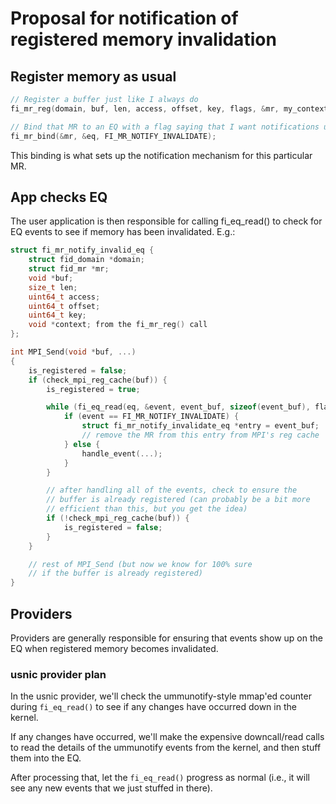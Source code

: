 # Proposal for notification of registered memory invalidation

## Register memory as usual

```c
// Register a buffer just like I always do
fi_mr_reg(domain, buf, len, access, offset, key, flags, &mr, my_context);

// Bind that MR to an EQ with a flag saying that I want notifications upon invalidation
fi_mr_bind(&mr, &eq, FI_MR_NOTIFY_INVALIDATE);
```

This binding is what sets up the notification mechanism for this particular MR.

## App checks EQ

The user application is then responsible for calling fi_eq_read() to check for EQ events to see if memory has been invalidated.  E.g.:

```c
struct fi_mr_notify_invalid_eq {
    struct fid_domain *domain;
    struct fid_mr *mr;
    void *buf;
    size_t len;
    uint64_t access;
    uint64_t offset;
    uint64_t key;
    void *context; from the fi_mr_reg() call
};

int MPI_Send(void *buf, ...)
{
    is_registered = false;
    if (check_mpi_reg_cache(buf)) {
        is_registered = true;

        while (fi_eq_read(eq, &event, event_buf, sizeof(event_buf), flags) > 0) {
            if (event == FI_MR_NOTIFY_INVALIDATE) {
                struct fi_mr_notify_invalidate_eq *entry = event_buf;
                // remove the MR from this entry from MPI's reg cache
            } else {
                handle_event(...);
            }
        }

        // after handling all of the events, check to ensure the
        // buffer is already registered (can probably be a bit more
        // efficient than this, but you get the idea)
        if (!check_mpi_reg_cache(buf)) {
            is_registered = false;
        }
    }

    // rest of MPI_Send (but now we know for 100% sure
    // if the buffer is already registered)
}
```

## Providers

Providers are generally responsible for ensuring that events show up on the EQ when registered memory becomes invalidated.

### usnic provider plan

In the usnic provider, we'll check the ummunotify-style mmap'ed counter during `fi_eq_read()` to see if any changes have occurred down in the kernel.

If any changes have occurred, we'll make the expensive downcall/read calls to read the details of the ummunotify events from the kernel, and then stuff them into the EQ.

After processing that, let the `fi_eq_read()` progress as normal (i.e., it will see any new events that we just stuffed in there).
